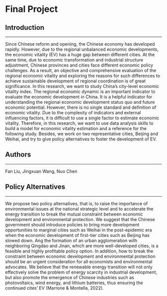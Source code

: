 # Final Project

## Introduction
-------
Since Chinese reform and opening, the Chinese economy has developed rapidly. However, due to the regional unbalanced economic developments, the economic vitality (EV) has a huge gap between different cities. At the same time, due to economic transformation and industrial structure adjustment, Chinese provinces and cities face different economic policy challenges. As a result, an objective and comprehensive evaluation of the regional economic vitality and exploring the reasons for such differences to achieve sustainable development of regional coordination is of great significance. In this research, we want to study China’s city-level economic vitality index. The regional economic dynamic is an important indicator to evaluate the economic development in China. It is a helpful indicator for understanding the regional economic development status quo and future economic potential. However, there is no single standard and definition of economic vitality. Due to the complexity of indicators and external influencing factors, it is difficult to use a single factor to estimate economic vitality. Therefore, in this research, we want to use data analysis skills to build a model for economic vitality estimation and a reference for the following study. Besides, we work on two representative cities, Beijing and Weihai, and try to give policy alternatives to foster the development of EV.

## Authors
-------
Fan Liu, Jingxuan Wang, Nuo Chen

## Policy Alternatives
-------
We propose two policy alternatives, that is, to raise the importance of environmental issues at the national strategic level and to accelerate the energy transition to break the mutual constraint between economic development and environmental protection. We suggest that the Chinese government should introduce policies to bring more development opportunities to marginal cities such as Weihai in the post-epidemic era when the economic development of first-tier cities such as Beijing has slowed down. Ang the formation of an urban agglomeration with neighboring Qingdao and Jinan, which are more well-developed cities, is a feasible and highly profitable policy option. In addition, how to break the constraint between economic development and environmental protection should be an urgent consideration for all economists and environmental advocates. We believe that the renewable energy transition will not only effectively solve the problem of energy scarcity in industrial development, but also promote the emergence of Chinese industries such as photovoltaics, wind energy, and lithium batteries, thus ensuring the continued cites’ EV (Marrone & Montella, 2022).
